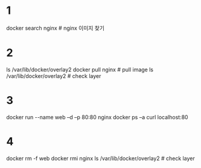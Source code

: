 # 1
docker search nginx # nginx 이미지 찾기 

# 2 
ls /var/lib/docker/overlay2
docker pull nginx # pull image
ls /var/lib/docker/overlay2 # check layer

# 3
docker run --name web –d –p 80:80 nginx
docker ps –a 
curl localhost:80

# 4
docker rm -f web
docker rmi nginx
ls /var/lib/docker/overlay2 # check layer 

